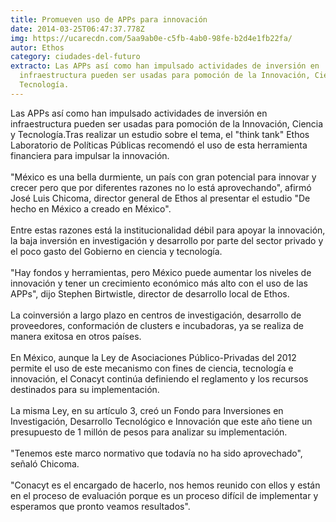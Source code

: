 ```yaml
---
title: Promueven uso de APPs para innovación
date: 2014-03-25T06:47:37.778Z
img: https://ucarecdn.com/5aa9ab0e-c5fb-4ab0-98fe-b2d4e1fb22fa/
autor: Ethos
category: ciudades-del-futuro
extracto: Las APPs así como han impulsado actividades de inversión en
  infraestructura pueden ser usadas para pomoción de la Innovación, Ciencia y
  Tecnología.
---
```

Las APPs así como han impulsado actividades de inversión en infraestructura pueden ser usadas para pomoción de la Innovación, Ciencia y Tecnología.Tras realizar un estudio sobre el tema, el "think tank" Ethos Laboratorio de Políticas Públicas recomendó el uso de esta herramienta financiera para impulsar la innovación.\
\
"México es una bella durmiente, un país con gran potencial para innovar y crecer pero que por diferentes razones no lo está aprovechando", afirmó José Luis Chicoma, director general de Ethos al presentar el estudio "De hecho en México a creado en México".\
\
Entre estas razones está la institucionalidad débil para apoyar la innovación, la baja inversión en investigación y desarrollo por parte del sector privado y el poco gasto del Gobierno en ciencia y tecnología.\
\
"Hay fondos y herramientas, pero México puede aumentar los niveles de innovación y tener un crecimiento económico más alto con el uso de las APPs", dijo Stephen Birtwistle, director de desarrollo local de Ethos.\
\
La coinversión a largo plazo en centros de investigación, desarrollo de proveedores, conformación de clusters e incubadoras, ya se realiza de manera exitosa en otros países.\
\
En México, aunque la Ley de Asociaciones Público-Privadas del 2012 permite el uso de este mecanismo con fines de ciencia, tecnología e innovación, el Conacyt continúa definiendo el reglamento y los recursos destinados para su implementación.\
\
La misma Ley, en su artículo 3, creó un Fondo para Inversiones en Investigación, Desarrollo Tecnológico e Innovación que este año tiene un presupuesto de 1 millón de pesos para analizar su implementación.\
\
"Tenemos este marco normativo que todavía no ha sido aprovechado", señaló Chicoma.\
\
"Conacyt es el encargado de hacerlo, nos hemos reunido con ellos y están en el proceso de evaluación porque es un proceso difícil de implementar y esperamos que pronto veamos resultados".